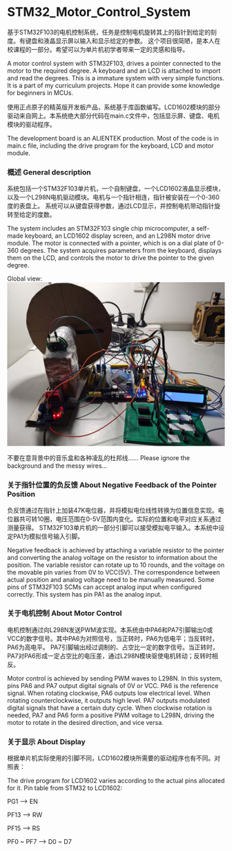 # STM32_Motor_Control_System

基于STM32F103的电机控制系统，任务是控制电机旋转其上的指针到给定的刻度。有键盘和液晶显示屏以输入和显示给定的参数。
这个项目很简陋，是本人在校课程的一部分。希望可以为单片机初学者带来一定的灵感和指导。

A motor control system with STM32F103, drives a pointer connected to the motor to the required degree. A keyboard and an LCD is attached to import and read the degrees.
This is a immature system with very simple functions. It is a part of my curriculum projects. Hope it can provide some knowledge for beginners in MCUs.

使用正点原子的精英版开发板产品，系统基于库函数编写。LCD1602模块的部分驱动来自网上。本系统绝大部分代码在main.c文件中，包括显示屏、键盘、电机模块的驱动程序。

The development board is an ALIENTEK production. Most of the code is in main.c file, including the drive program for the keyboard, LCD and motor module.

### 概述 General description

系统包括一个STM32F103单片机，一个自制键盘，一个LCD1602液晶显示模块，以及一个L298N电机驱动模块。电机与一个指针相连，指针被安装在一个0-360度的表盘上。
系统可以从键盘获得参数，通过LCD显示，并控制电机带动指针旋转至给定的度数。

The system includes an STM32F103 single chip microcomputer, a self-made keyboard, an LCD1602 display screen, and an L298N motor drive module.
The motor is connected with a pointer, which is on a dial plate of 0-360 degrees.
The system acquires parameters from the keyboard, displays them on the LCD, and controls the motor to drive the pointer to the given degree.

Global view:
![global view](https://github.com/jasonall-cauc/STM32_Motor_Control_System/blob/main/Global.png)

不要在意背景中的音乐盒和各种凌乱的杜邦线……
Please ignore the background and the messy wires...

### 关于指针位置的负反馈 About Negative Feedback of the Pointer Position

负反馈通过在指针上加装47K电位器，并将模拟电位线性转换为位置信息实现。电位器共可转10圈，电压范围在0-5V范围内变化。实际的位置和电平对应关系通过测量获得。
STM32F103单片机的一部分引脚可以接受模拟电平输入。本系统中设定PA1为模拟信号输入引脚。

Negative feedback is achieved by attaching a variable resistor to the pointer and converting the analog voltage on the resistor to information 
about the position. The variable resistor can rotate up to 10 rounds, and the voltage on the movable pin varies from 0V to VCC(5V). 
The correspondence between actual position and analog voltage need to be manually measured. 
Some pins of STM32F103 SCMs can accept analog input when configured correctly. This system has pin PA1 as the analog input.

### 关于电机控制 About Motor Control

电机控制通过向L298N发送PWM波实现。本系统由中PA6和PA7引脚输出0或VCC的数字信号。其中PA6为对照信号，当正转时，PA6为低电平；当反转时，PA6为高电平。
PA7引脚输出经过调制的、占空比一定的数字信号。当正转时，PA7对PA6形成一定占空比的电压差，通过L298N模块驱使电机转动；反转时相反。

Motor control is achieved by sending PWM waves to L298N. In this system, pins PA6 and PA7 output digital signals of 0V or VCC. PA6 is the reference 
signal. When rotating clockwise, PA6 outputs low electrical level. When rotating counterclockwise, it outputs high level. 
PA7 outputs modulated digital signals that have a certain duty cycle. When clockwise rotation is needed, PA7 and PA6 form a positive PWM voltage to L298N, 
driving the motor to rotate in the desired direction, and vice versa.

### 关于显示 About Display

根据单片机实际使用的引脚不同，LCD1602模块所需要的驱动程序也有不同。对照表：

The drive program for LCD1602 varies according to the actual pins allocated for it. Pin table from STM32 to LCD1602:

PG1 --> EN

PF13 --> RW

PF15 --> RS

PF0 ~ PF7 --> D0 ~ D7
